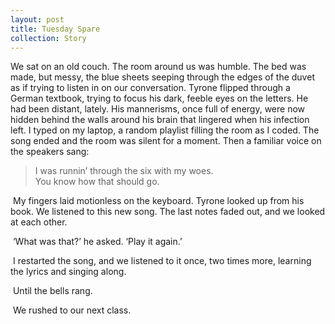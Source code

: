 ```yaml
---
layout: post
title: Tuesday Spare
collection: Story
---
```


We sat on an old couch. The room around us was humble. The bed was made, but messy, the blue sheets seeping through the edges of the duvet as if trying to listen in on our conversation. Tyrone flipped through a German textbook, trying to focus his dark, feeble eyes on the letters. He had been distant, lately. His mannerisms, once full of energy, were now hidden behind the walls around his brain that lingered when his infection left. I typed on my laptop, a random playlist filling the room as I coded. The song ended and the room was silent for a moment. Then a familiar voice on the speakers sang:    

> I was runnin’ through the six with my woes.  
> You know how that should go.

​	My fingers laid motionless on the keyboard. Tyrone looked up from his book. We listened to this new song. The last notes faded out, and we looked at each other.  

​	‘What was that?’ he asked. ‘Play it again.’  

​	I restarted the song, and we listened to it once, two times more, learning the lyrics and singing along.

​	Until the bells rang.  

​	We rushed to our next class.  
